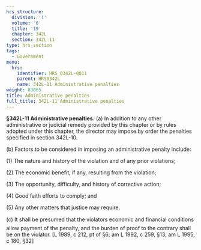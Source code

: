 ```yaml
---
hrs_structure:
  division: '1'
  volume: '6'
  title: '19'
  chapter: 342L
  section: 342L-11
type: hrs_section
tags:
  - Government
menu:
  hrs:
    identifier: HRS_0342L-0011
    parent: HRS0342L
    name: 342L-11 Administrative penalties
weight: 83065
title: Administrative penalties
full_title: 342L-11 Administrative penalties
---
```

**§342L-11 Administrative penalties.** (a) In addition to any other administrative or judicial remedy provided by this chapter or by rules adopted under this chapter, the director may impose by order the penalties specified in section 342L-10.

(b) Factors to be considered in imposing an administrative penalty include:

(1) The nature and history of the violation and of any prior violations;

(2) The economic benefit, if any, resulting from the violation;

(3) The opportunity, difficulty, and history of corrective action;

(4) Good faith efforts to comply; and

(5) Any other matters that justice may require.

(c) It shall be presumed that the violators economic and financial conditions allow payment of the penalty, and the burden of proof to the contrary shall be on the violator. [L 1989, c 212, pt of §6; am L 1992, c 259, §13; am L 1995, c 180, §32]